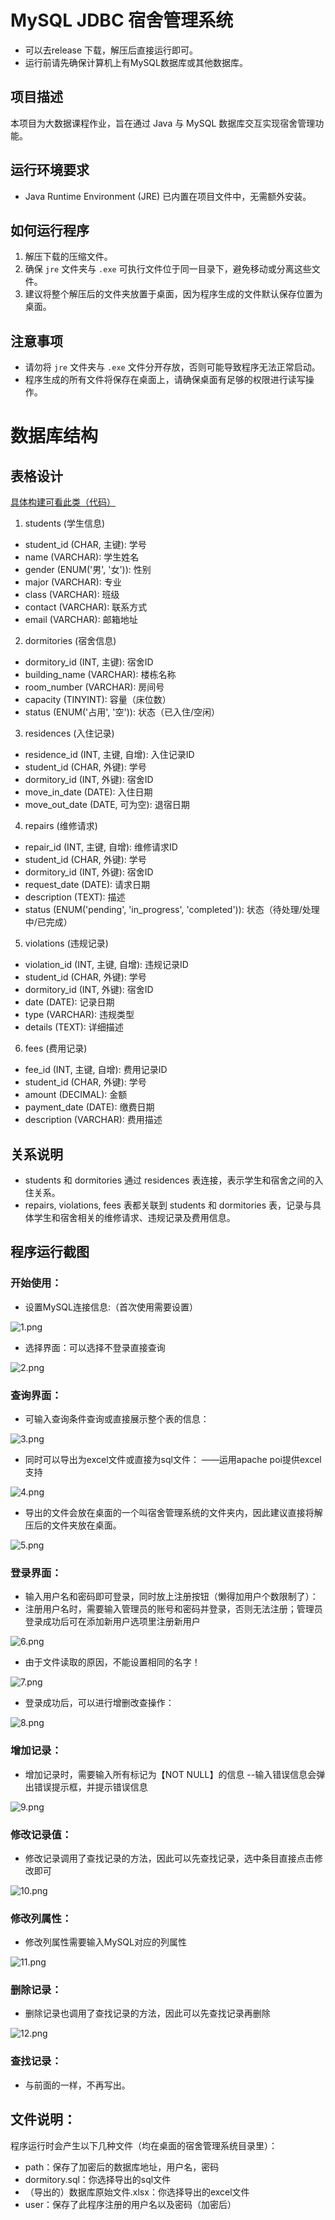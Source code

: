 # MySQL JDBC 宿舍管理系统
- 可以去release 下载，解压后直接运行即可。
- 运行前请先确保计算机上有MySQL数据库或其他数据库。
## 项目描述

本项目为大数据课程作业，旨在通过 Java 与 MySQL 数据库交互实现宿舍管理功能。

## 运行环境要求

- Java Runtime Environment (JRE) 已内置在项目文件中，无需额外安装。

## 如何运行程序

1. 解压下载的压缩文件。
2. 确保 `jre` 文件夹与 `.exe` 可执行文件位于同一目录下，避免移动或分离这些文件。
3. 建议将整个解压后的文件夹放置于桌面，因为程序生成的文件默认保存位置为桌面。

## 注意事项

- 请勿将 `jre` 文件夹与 `.exe` 文件分开存放，否则可能导致程序无法正常启动。
- 程序生成的所有文件将保存在桌面上，请确保桌面有足够的权限进行读写操作。

# 数据库结构

## 表格设计
[具体构建可看此类（代码）](https://github.com/MuxiaoWF/BigDataBigHomework-SCUT23-3/blob/f79554f43d19f21d518672fd126c8a7fc4c1edb7/src/main/java/com/muxiao/system/Main.java#L94)
1. students (学生信息)

- student_id (CHAR, 主键): 学号
- name (VARCHAR): 学生姓名
- gender (ENUM('男', '女')): 性别
- major (VARCHAR): 专业
- class (VARCHAR): 班级
- contact (VARCHAR): 联系方式
- email (VARCHAR): 邮箱地址

2. dormitories (宿舍信息)

- dormitory_id (INT, 主键): 宿舍ID
- building_name (VARCHAR): 楼栋名称
- room_number (VARCHAR): 房间号
- capacity (TINYINT): 容量（床位数）
- status (ENUM('占用', '空')): 状态（已入住/空闲）

3. residences (入住记录)

- residence_id (INT, 主键, 自增): 入住记录ID
- student_id (CHAR, 外键): 学号
- dormitory_id (INT, 外键): 宿舍ID
- move_in_date (DATE): 入住日期
- move_out_date (DATE, 可为空): 退宿日期

4. repairs (维修请求)

- repair_id (INT, 主键, 自增): 维修请求ID
- student_id (CHAR, 外键): 学号
- dormitory_id (INT, 外键): 宿舍ID
- request_date (DATE): 请求日期
- description (TEXT): 描述
- status (ENUM('pending', 'in_progress', 'completed')): 状态（待处理/处理中/已完成）

5. violations (违规记录)

- violation_id (INT, 主键, 自增): 违规记录ID
- student_id (CHAR, 外键): 学号
- dormitory_id (INT, 外键): 宿舍ID
- date (DATE): 记录日期
- type (VARCHAR): 违规类型
- details (TEXT): 详细描述

6. fees (费用记录)

- fee_id (INT, 主键, 自增): 费用记录ID
- student_id (CHAR, 外键): 学号
- amount (DECIMAL): 金额
- payment_date (DATE): 缴费日期
- description (VARCHAR): 费用描述

## 关系说明

- students 和 dormitories 通过 residences 表连接，表示学生和宿舍之间的入住关系。
- repairs, violations, fees 表都关联到 students 和 dormitories 表，记录与具体学生和宿舍相关的维修请求、违规记录及费用信息。

## 程序运行截图

### 开始使用：

- 设置MySQL连接信息:（首次使用需要设置）

![1.png](pic/1.png)

- 选择界面：可以选择不登录直接查询

![2.png](pic/2.png)

### 查询界面：

- 可输入查询条件查询或直接展示整个表的信息：

![3.png](pic/3.png)

- 同时可以导出为excel文件或直接为sql文件： ——运用apache poi提供excel支持

![4.png](pic/4.png)

- 导出的文件会放在桌面的一个叫宿舍管理系统的文件夹内，因此建议直接将解压后的文件夹放在桌面。

![5.png](pic/5.png)

### 登录界面：

- 输入用户名和密码即可登录，同时放上注册按钮（懒得加用户个数限制了）：
- 注册用户名时，需要输入管理员的账号和密码并登录，否则无法注册；管理员登录成功后可在添加新用户选项里注册新用户

![6.png](pic/6.png)

- 由于文件读取的原因，不能设置相同的名字！

![7.png](pic/7.png)

- 登录成功后，可以进行增删改查操作：

![8.png](pic/8.png)

### 增加记录：

- 增加记录时，需要输入所有标记为【NOT NULL】的信息
  --输入错误信息会弹出错误提示框，并提示错误信息

![9.png](pic/9.png)

### 修改记录值：

- 修改记录调用了查找记录的方法，因此可以先查找记录，选中条目直接点击修改即可

![10.png](pic/10.png)

### 修改列属性：

- 修改列属性需要输入MySQL对应的列属性

![11.png](pic/11.png)

### 删除记录：

- 删除记录也调用了查找记录的方法，因此可以先查找记录再删除

![12.png](pic/12.png)

### 查找记录：

- 与前面的一样，不再写出。

## 文件说明：

程序运行时会产生以下几种文件（均在桌面的宿舍管理系统目录里）：

- path：保存了加密后的数据库地址，用户名，密码
- dormitory.sql：你选择导出的sql文件
- （导出的）数据库原始文件.xlsx：你选择导出的excel文件
- user：保存了此程序注册的用户名以及密码（加密后）